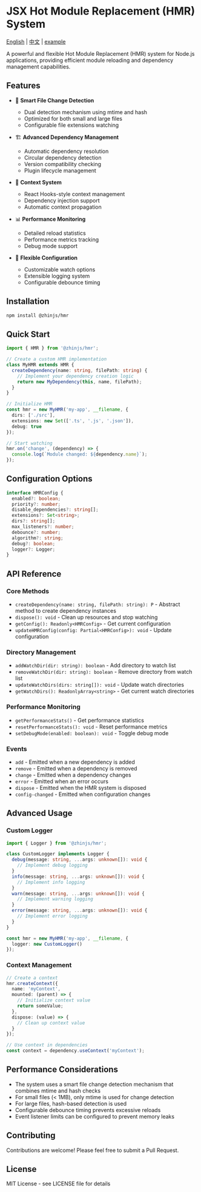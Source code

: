# JSX Hot Module Replacement (HMR) System

[English](README.md) | [中文](README.zh-CN.md) | [example](example)

A powerful and flexible Hot Module Replacement (HMR) system for Node.js applications, providing efficient module reloading and dependency management capabilities.

## Features

- 🔄 **Smart File Change Detection**
   - Dual detection mechanism using mtime and hash
   - Optimized for both small and large files
   - Configurable file extensions watching

- 🏗️ **Advanced Dependency Management**
   - Automatic dependency resolution
   - Circular dependency detection
   - Version compatibility checking
   - Plugin lifecycle management

- 🎯 **Context System**
   - React Hooks-style context management
   - Dependency injection support
   - Automatic context propagation

- 📊 **Performance Monitoring**
   - Detailed reload statistics
   - Performance metrics tracking
   - Debug mode support

- 🔧 **Flexible Configuration**
   - Customizable watch options
   - Extensible logging system
   - Configurable debounce timing

## Installation

```bash
npm install @zhinjs/hmr
```

## Quick Start

```typescript
import { HMR } from '@zhinjs/hmr';

// Create a custom HMR implementation
class MyHMR extends HMR {
  createDependency(name: string, filePath: string) {
    // Implement your dependency creation logic
    return new MyDependency(this, name, filePath);
  }
}

// Initialize HMR
const hmr = new MyHMR('my-app', __filename, {
  dirs: ['./src'],
  extensions: new Set(['.ts', '.js', '.json']),
  debug: true
});

// Start watching
hmr.on('change', (dependency) => {
  console.log(`Module changed: ${dependency.name}`);
});
```

## Configuration Options

```typescript
interface HMRConfig {
  enabled?: boolean;
  priority?: number;
  disable_dependencies?: string[];
  extensions?: Set<string>;
  dirs?: string[];
  max_listeners?: number;
  debounce?: number;
  algorithm?: string;
  debug?: boolean;
  logger?: Logger;
}
```

## API Reference

### Core Methods

- `createDependency(name: string, filePath: string): P` - Abstract method to create dependency instances
- `dispose(): void` - Clean up resources and stop watching
- `getConfig(): Readonly<HMRConfig>` - Get current configuration
- `updateHMRConfig(config: Partial<HMRConfig>): void` - Update configuration

### Directory Management

- `addWatchDir(dir: string): boolean` - Add directory to watch list
- `removeWatchDir(dir: string): boolean` - Remove directory from watch list
- `updateWatchDirs(dirs: string[]): void` - Update watch directories
- `getWatchDirs(): ReadonlyArray<string>` - Get current watch directories

### Performance Monitoring

- `getPerformanceStats()` - Get performance statistics
- `resetPerformanceStats(): void` - Reset performance metrics
- `setDebugMode(enabled: boolean): void` - Toggle debug mode

### Events

- `add` - Emitted when a new dependency is added
- `remove` - Emitted when a dependency is removed
- `change` - Emitted when a dependency changes
- `error` - Emitted when an error occurs
- `dispose` - Emitted when the HMR system is disposed
- `config-changed` - Emitted when configuration changes

## Advanced Usage

### Custom Logger

```typescript
import { Logger } from '@zhinjs/hmr';

class CustomLogger implements Logger {
  debug(message: string, ...args: unknown[]): void {
    // Implement debug logging
  }
  info(message: string, ...args: unknown[]): void {
    // Implement info logging
  }
  warn(message: string, ...args: unknown[]): void {
    // Implement warning logging
  }
  error(message: string, ...args: unknown[]): void {
    // Implement error logging
  }
}

const hmr = new MyHMR('my-app', __filename, {
  logger: new CustomLogger()
});
```

### Context Management

```typescript
// Create a context
hmr.createContext({
  name: 'myContext',
  mounted: (parent) => {
    // Initialize context value
    return someValue;
  },
  dispose: (value) => {
    // Clean up context value
  }
});

// Use context in dependencies
const context = dependency.useContext('myContext');
```

## Performance Considerations

- The system uses a smart file change detection mechanism that combines mtime and hash checks
- For small files (< 1MB), only mtime is used for change detection
- For large files, hash-based detection is used
- Configurable debounce timing prevents excessive reloads
- Event listener limits can be configured to prevent memory leaks

## Contributing

Contributions are welcome! Please feel free to submit a Pull Request.

## License

MIT License - see LICENSE file for details 